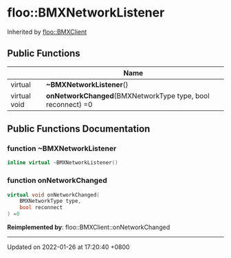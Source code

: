 # floo::BMXNetworkListener

Inherited by [floo::BMXClient](broken-reference)

## Public Functions

|              | Name                                                         |
| ------------ | ------------------------------------------------------------ |
| virtual      | **\~BMXNetworkListener**()                                   |
| virtual void | **onNetworkChanged**(BMXNetworkType type, bool reconnect) =0 |

## Public Functions Documentation

### function \~BMXNetworkListener

```cpp
inline virtual ~BMXNetworkListener()
```

### function onNetworkChanged

```cpp
virtual void onNetworkChanged(
    BMXNetworkType type,
    bool reconnect
) =0
```

**Reimplemented by**: floo::BMXClient::onNetworkChanged

***

Updated on 2022-01-26 at 17:20:40 +0800
